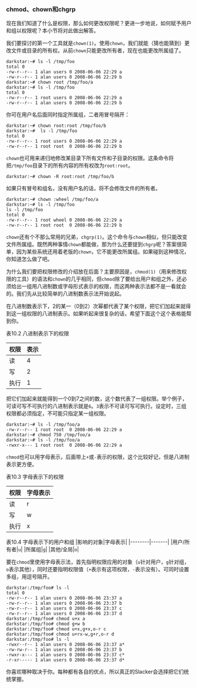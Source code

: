 ### chmod、chown和chgrp

现在我们知道了什么是权限，那么如何更改权限呢？更进一步地说，如何赋予用户和组以权限呢？本小节将对此做出解答。

我们要探讨的第一个工具就是`chown(1)`。使用`chown`，我们就能（猜也能猜到）更改文件或目录的所有权。从前`chown`只能更改所有者，现在也能更改所属组了。

```Shell
darkstar:~# ls -l /tmp/foo
total 0
-rw-r--r-- 1 alan users 0 2008-06-06 22:29 a
-rw-r--r-- 1 alan users 0 2008-06-06 22:29 b
darkstar:~# chown root /tmp/foo/a
darkstar:~# ls -l /tmp/foo
total 0
-rw-r--r-- 1 root users 0 2008-06-06 22:29 a
-rw-r--r-- 1 alan users 0 2008-06-06 22:29 b
```

你可在用户名后面同时指定所属组，二者用冒号隔开：

```Shell
darkstar:~# chown root:root /tmp/foo/b
darkstar:~#  ls -l /tmp/foo
total 0
-rw-r--r-- 1 root users 0 2008-06-06 22:29 a
-rw-r--r-- 1 root root  0 2008-06-06 22:29 b
```

`chown`也可用来递归地修改某目录下所有文件和子目录的权限。这条命令将把`/tmp/foo`目录下的所有内容的所有权改为`root:root`。

```Shell
darkstar:~# chown -R root:root /tmp/foo/b
```

如果只有冒号和组名，没有用户名的话，将不会修改文件的所有者。

```Shell
darkstar:~# chown :wheel /tmp/foo/a
darkstar:~# ls -l /tmp/foo
ls -l /tmp/foo
total 0
-rw-r--r-- 1 root wheel 0 2008-06-06 22:29 a
-rw-r--r-- 1 root root  0 2008-06-06 22:29 b
```

`chown`还有个不那么常用的兄弟，`chgrp(1)`。这个命令与`chown`相似，但只能改变文件所属组。既然两种事情`chown`都能做，那为什么还要提到`chgrp`呢？答案很简单，因为某些系统还用着老版的`chown`，它不能更改所属组。如果碰到这种情况，你知道怎么做了吧。

为什么我们要把权限修改的介绍放在后面？主要原因是，`chmod(1)`（用来修改权限的工具）的语法和`chown`的几乎相同，但`chmod`除了要给出用户和组之外，还必须给出一组用八进制数或字母形式表示的权限，而这两种表示法都不是一看就会的。我们先从比较简单的八进制数表示法开始说起。

在八进制数表示下，2的某一（0到2）次幂都代表了某个权限，把它们加起来就得到这一组权限的八进制表示。如果听起来很复杂的话，希望下面这个这个表格能帮到你。

表10.2 八进制表示下的权限

|权限|表示|
|---|---|
|读|4|
|写|2|
|执行|1|

把它们加起来就能得到一个0到7之间的数，这个数代表了一组权限。举个例子，可读可写不可执行的八进制表示就是`6`。`3`表示不可读可写可执行。设定时，三组权限都必须指定，不可能只指定某一组权限。

```Shell
darkstar:~# ls -l /tmp/foo/a
-rw-r--r-- 1 root root  0 2008-06-06 22:29 a
darkstar:~# chmod 750 /tmp/foo/a
darkstar:~# ls -l /tmp/foo/a
-rwxr-x--- 1 root root  0 2008-06-06 22:29 a
```

`chmod`也可以用字母表示，后面带上`+`或`-`表示的权限，这个比较好记，但是八进制表示更方便。

表10.3 字母表示下的权限

|权限|字母表示|
|---|-------|
|读|r|
|写|w|
|执行|x|

表10.4 字母表示下的用户和组
|影响的对象|字母表示|
|--------|-------|
|用户/所有者|`u`|
|所属组|`g`|
|其他/全局|`o`|

要在`chmod`里使用字母表示法，首先指明权限应用的对象（`u`针对用户，`g`针对组，`o`表示其他），同时还要指明权限值（`+`表示有这项权限，`-`表示没有）。可同时设置多组，用逗号隔开。

```Shell
darkstar:/tmp/foo# ls -l
total 0
-rw-r--r-- 1 alan users 0 2008-06-06 23:37 a
-rw-r--r-- 1 alan users 0 2008-06-06 23:37 b
-rw-r--r-- 1 alan users 0 2008-06-06 23:37 c
-rw-r--r-- 1 alan users 0 2008-06-06 23:37 d
darkstar:/tmp/foo# chmod u+x a
darkstar:/tmp/foo# chmod g+w b
darkstar:/tmp/foo# chmod u+x,g+x,o-r c
darkstar:/tmp/foo# chmod u+rx-w,g+r,o-r d
darkstar:/tmp/foo# ls -l
-rwxr--r-- 1 alan users 0 2008-06-06 23:37 a*
-rw-rw-r-- 1 alan users 0 2008-06-06 23:37 b
-rwxr-x--- 1 alan users 0 2008-06-06 23:37 c*
-r-xr----- 1 alan users 0 2008-06-06 23:37 d*
```

你喜欢哪种取决于你。每种都有各自的优点，所以真正的Slacker会选择把它们统统掌握。
